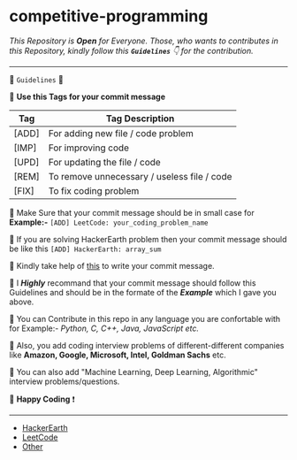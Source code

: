 # competitive-programming

_This Repository is **Open** for Everyone. Those, who wants to contributes in this Repository, kindly follow this **`Guidelines`** :point_down: for the contribution._

<hr />

:pushpin:	`Guidelines` :pushpin:	

:small_blue_diamond: **Use this Tags for your commit message**

Tag | Tag Description
------------ | -------------
[ADD] | For adding new file / code problem
[IMP] | For improving code
[UPD] | For updating the file / code
[REM] | To remove unnecessary / useless file / code
[FIX] | To fix coding problem

:small_blue_diamond: Make Sure that your commit message should be in small case for **Example:-** `[ADD] LeetCode: your_coding_problem_name`

:small_blue_diamond: If you are solving HackerEarth problem then your commit message should be like this `[ADD] HackerEarth: array_sum`

:small_blue_diamond: Kindly take help of [this](https://odoo-commit.firebaseapp.com/) to write your commit message.

:small_blue_diamond: I _**Highly**_ recommand that your commit message should follow this Guidelines and should be in the formate of the _**Example**_ which I gave you above.

:small_blue_diamond: You can Contribute in this repo in any language you are confortable with for Example:-  _Python, C, C++, Java, JavaScript etc._

:small_blue_diamond: Also, you add coding interview problems of different-different companies like **Amazon, Google, Microsoft, Intel, Goldman Sachs** etc.

:small_blue_diamond: You can also add "Machine Learning, Deep Learning, Algorithmic" interview problems/questions.

:slightly_smiling_face:	 **Happy Coding** :exclamation:

<hr />

* [HackerEarth](https://github.com/UrviSoni/competitive-programming/tree/master/HackerEarth)
* [LeetCode](https://github.com/UrviSoni/competitive-programming/tree/master/Leet-Code)
* [Other](https://github.com/UrviSoni/competitive-programming/tree/master/Other)
